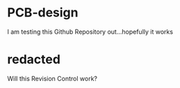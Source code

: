 # PCB-design
I am testing this Github Repository out...hopefully it works
# redacted




Will this Revision Control work?
